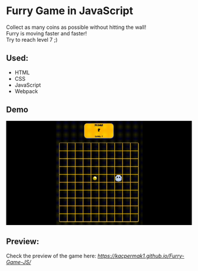 # Furry Game in JavaScript
Collect as many coins as possible without hitting the wall!<br>
Furry is moving faster and faster!<br>
Try to reach level 7 ;)

## Used: 
- HTML
- CSS
- JavaScript
- Webpack

## Demo

![Furry JS Game Demo](demo/furryjs-demo.gif)

## Preview:
Check the preview of the game here: *https://kacpermak1.github.io/Furry-Game-JS/*
